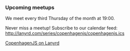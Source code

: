 <div class="upcoming-meetings">

  <h3>Upcoming meetups</h3>
  <p>We meet every third Thursday of the month at 19:00.</p>
  <p>Never miss a meetup! Subscribe to our calendar feed: <a href="http://lanyrd.com/series/copenhagenjs/copenhagenjs.ics">http://lanyrd.com/series/copenhagenjs/copenhagenjs.ics</a></p>

  <div class="lanyrd-target-guide">
      <a href="http://lanyrd.com/guides/copenhagenjs/"
          class="lanyrd-guide"
          data-lanyrd-context="future">
          CopenhagenJS on Lanyrd
      </a>
  </div>

</div>
